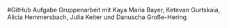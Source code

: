 #GitHub Aufgabe
Gruppenarbeit mit Kaya Maria Bayer, Ketevan Gurtskaia, Alicia Hemmersbach, Julia Keiter und Danuscha Große-Hering
